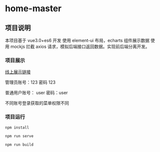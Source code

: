 # home-master

## 项目说明

本项目基于 vue3.0+es6 开发 使用 element-ui 布局，echarts 组件展示数据
使用 mockjs 拦截 axios 请求，模拟后端接口返回数据。实现前后端分离开发。

### 项目展示

[线上展示链接](http://47.113.195.79:9000)

管理员账号：123 密码 123

普通用户账号： user 密码：user

不同账号登录获取的菜单权限不同

### 项目运行

```
npm install

npm run serve

npm run build

```

